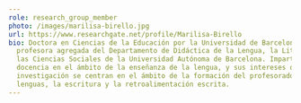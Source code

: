 ```yaml
---
role: research_group_member
photo: /images/marilisa-birello.jpg
url: https://www.researchgate.net/profile/Marilisa-Birello
bio: Doctora en Ciencias de la Educación por la Universidad de Barcelona y
  profesora agregada del Departamento de Didáctica de la Lengua, la Literatura y
  las Ciencias Sociales de la Universidad Autónoma de Barcelona. Imparte
  docencia en el ámbito de la enseñanza de la lengua, y sus intereses de
  investigación se centran en el ámbito de la formación del profesorado de
  lenguas, la escritura y la retroalimentación escrita.
---
```

